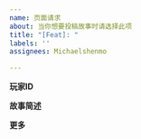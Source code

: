 ```yaml
---
name: 页面请求
about: 当你想要投稿故事时请选择此项
title: "[Feat]: "
labels: ''
assignees: Michaelshenmo

---
```


<!-- 请注意：请仅在你没有完整的故事，或无法通过PR提交你完成的代码更改时选择此项 -->

**玩家ID**
<!-- 请填写此项 -->

**故事简述**
<!-- 请填写此项 -->

**更多**
<!-- 任何你想说的其他的话 -->
